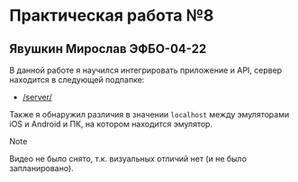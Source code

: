 # Практическая работа №8

## Явушкин Мирослав ЭФБО-04-22

В данной работе я научился интегрировать приложение и API, сервер находится в следующей подпапке:

- [/server/](./server/)

Также я обнаружил различия в значении `localhost` между эмуляторами iOS и Android и ПК, на котором находится эмулятор.

> [!Note]
> Видео не было снято, т.к. визуальных отличий нет (и не было запланировано).